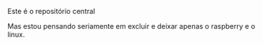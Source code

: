 Este é o repositório central 

Mas estou pensando seriamente em excluir e deixar apenas o raspberry e o linux.

